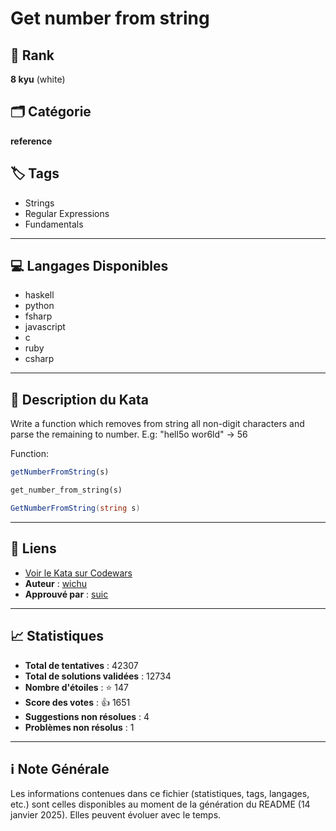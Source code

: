 # Get number from string

## 🏅 Rank
**8 kyu** (white)

## 🗂️ Catégorie
**reference**

## 🏷️ Tags
- Strings
- Regular Expressions
- Fundamentals

---

## 💻 Langages Disponibles
- haskell
- python
- fsharp
- javascript
- c
- ruby
- csharp

---

## 📜 Description du Kata

Write a function which removes from string all non-digit characters and parse the remaining to number. E.g: "hell5o wor6ld" -> 56

Function:
```javascript
getNumberFromString(s)
```

```ruby
get_number_from_string(s)
```

```csharp
GetNumberFromString(string s)
```

---

## 🔗 Liens
- [Voir le Kata sur Codewars](https://www.codewars.com/kata/57a37f3cbb99449513000cd8)
- **Auteur** : [wichu](https://www.codewars.com/users/wichu)
- **Approuvé par** : [suic](https://www.codewars.com/users/suic)

---

## 📈 Statistiques
- **Total de tentatives** : 42307
- **Total de solutions validées** : 12734
- **Nombre d'étoiles** : ⭐ 147
- **Score des votes** : 👍 1651
- **Suggestions non résolues** : 4
- **Problèmes non résolus** : 1

---

## ℹ️ Note Générale
Les informations contenues dans ce fichier (statistiques, tags, langages, etc.) sont celles disponibles au moment de la génération du README (14 janvier 2025). Elles peuvent évoluer avec le temps.
